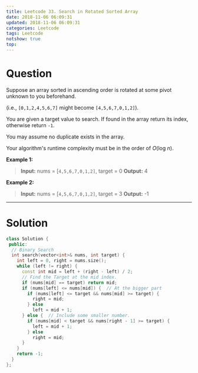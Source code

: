 ```yaml
---
title: Leetcode 33. Search in Rotated Sorted Array
date: 2018-11-06 06:09:31
updated: 2018-11-06 06:09:31
categories: Leetcode
tags: Leetcode
notshow: true
top:
---
```


# Question

Suppose an array sorted in ascending order is rotated at some pivot unknown to you beforehand.

(i.e.,  `[0,1,2,4,5,6,7]`  might become  `[4,5,6,7,0,1,2]`).

You are given a target value to search. If found in the array return its index, otherwise return  `-1`.

You may assume no duplicate exists in the array.

Your algorithm's runtime complexity must be in the order of _O_(log _n_).

**Example 1:**

> **Input:** nums = [`4,5,6,7,0,1,2]`, target = 0
> **Output:** 4

**Example 2:**

> **Input:** nums = [`4,5,6,7,0,1,2]`, target = 3
> **Output:** -1

<!-- more -->

----------

# Solution

```cpp
class Solution {
 public:
  // Binary Search
  int search(vector<int>& nums, int target) {
    int left = 0, right = nums.size();
    while (left != right) {
      const int mid = left + (right - left) / 2;
      // Find the Target at the mid index.
      if (nums[mid] == target) return mid;
      if (nums[left] <= nums[mid]) {  // At the bigger part
        if (nums[left] <= target && nums[mid] >= target) {
          right = mid;
        } else
          left = mid + 1;
      } else {  // Include some smaller number.
        if (nums[mid] < target && nums[right - 1] >= target) {
          left = mid + 1;
        } else
          right = mid;
      }
    }
    return -1;
  }
};
```